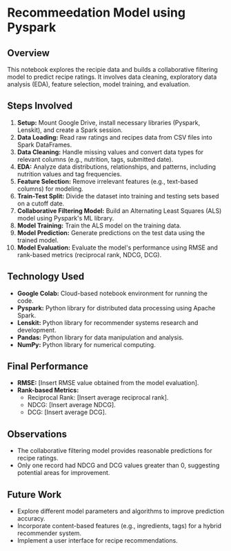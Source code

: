 # Recommeedation Model using Pyspark

## Overview

This notebook explores the recipie data and builds a collaborative filtering model to predict recipe ratings. It involves data cleaning, exploratory data analysis (EDA), feature selection, model training, and evaluation.

## Steps Involved

1. **Setup:** Mount Google Drive, install necessary libraries (Pyspark, Lenskit), and create a Spark session.
2. **Data Loading:** Read raw ratings and recipes data from CSV files into Spark DataFrames.
3. **Data Cleaning:** Handle missing values and convert data types for relevant columns (e.g., nutrition, tags, submitted date).
4. **EDA:** Analyze data distributions, relationships, and patterns, including nutrition values and tag frequencies.
5. **Feature Selection:** Remove irrelevant features (e.g., text-based columns) for modeling.
6. **Train-Test Split:** Divide the dataset into training and testing sets based on a cutoff date.
7. **Collaborative Filtering Model:** Build an Alternating Least Squares (ALS) model using Pyspark's ML library.
8. **Model Training:** Train the ALS model on the training data.
9. **Model Prediction:** Generate predictions on the test data using the trained model.
10. **Model Evaluation:** Evaluate the model's performance using RMSE and rank-based metrics (reciprocal rank, NDCG, DCG).

## Technology Used

- **Google Colab:** Cloud-based notebook environment for running the code.
- **Pyspark:** Python library for distributed data processing using Apache Spark.
- **Lenskit:** Python library for recommender systems research and development.
- **Pandas:** Python library for data manipulation and analysis.
- **NumPy:** Python library for numerical computing.

## Final Performance

- **RMSE:** [Insert RMSE value obtained from the model evaluation].
- **Rank-based Metrics:** 
    - Reciprocal Rank: [Insert average reciprocal rank].
    - NDCG: [Insert average NDCG].
    - DCG: [Insert average DCG].

## Observations

- The collaborative filtering model provides reasonable predictions for recipe ratings.
- Only one record had NDCG and DCG values greater than 0, suggesting potential areas for improvement.

## Future Work

- Explore different model parameters and algorithms to improve prediction accuracy.
- Incorporate content-based features (e.g., ingredients, tags) for a hybrid recommender system.
- Implement a user interface for recipe recommendations.
